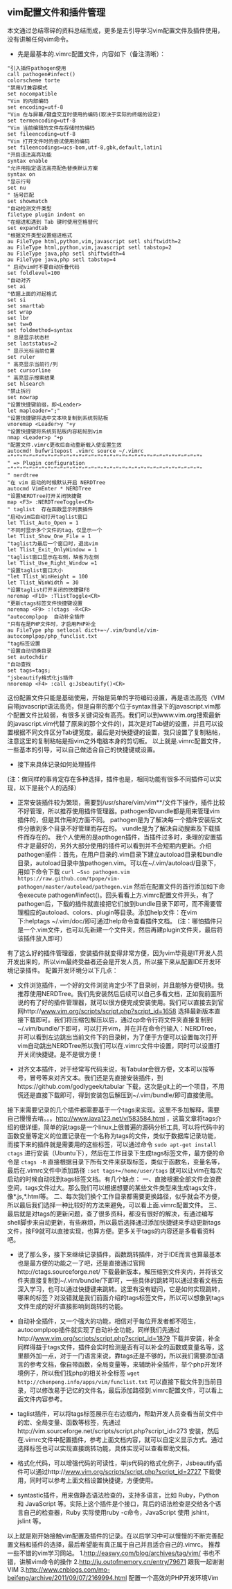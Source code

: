 ## vim配置文件和插件管理 ##
本文通过总结零碎的资料总结而成，更多是去引导学习vim配置文件及插件使用，没有讲解任何vim命令。

 - 先是最基本的.vimrc配置文件，内容如下（备注清晰）：

```
"引入插件pathogen使用
call pathogen#infect()
colorscheme torte
"禁用VI兼容模式
set nocompatible
"Vim 的内部编码
set encoding=utf-8
"Vim 在与屏幕/键盘交互时使用的编码(取决于实际的终端的设定)
set termencoding=utf-8
"Vim 当前编辑的文件在存储时的编码
set fileencoding=utf-8
"Vim 打开文件时的尝试使用的编码
set fileencodings=ucs-bom,utf-8,gbk,default,latin1
"开启语法高亮功能
syntax enable
"允许用指定语法高亮配色替换默认方案
syntax on
"显示行号
set nu
" 括号匹配
set showmatch
"自动检测文件类型
filetype plugin indent on
"在缩进和遇到 Tab 键时使用空格替代
set expandtab
"根据文件类型设置缩进格式
au FileType html,python,vim,javascript setl shiftwidth=2
au FileType html,python,vim,javascript setl tabstop=2
au FileType java,php setl shiftwidth=4
au FileType java,php setl tabstop=4
" 启动vim时不要自动折叠代码
set foldlevel=100
"自动对齐
set ai
"依据上面的对起格式
set si
set smarttab
set wrap
set lbr
set tw=0
set foldmethod=syntax
" 总是显示状态栏
set laststatus=2
" 显示光标当前位置
set ruler
" 高亮显示当前行/列
set cursorline
" 高亮显示搜索结果
set hlsearch
"禁止拆行
set nowrap
"设置快捷键前缀，即<Leader>
let mapleader=";"
"设置快捷键将选中文本块复制到系统剪贴板
vnoremap <Leader>y "+y
"设置快捷键将系统剪贴板内容粘帖到vim
nmap <Leader>p "+p
"配置文件.vimrc更改后自动重新载入使设置生效
autocmd! bufwritepost .vimrc source ~/.vimrc
"”"”"”"”"”"”"”"”"”"”"”"”"”"”"”"”"”"”"”"”"”"”"”"”"”"”"”"”"”"”"”"
" => Plugin configuration
"”"”"”"”"”"”"”"”"”"”"”"”"”"”"”"”"”"”"”"”"”"”"”"”"”"”"”"”"”"”"”"
" nerdtree
"在 vim 启动的时候默认开启 NERDTree
autocmd VimEnter * NERDTree
"设置NERDTree打开关闭快捷键
map <F3> :NERDTreeToggle<CR>
" taglist  存在函数显示列表插件
"启动vim后自动打开taglist窗口
let Tlist_Auto_Open = 1
"不同时显示多个文件的tag，仅显示一个
let Tlist_Show_One_File = 1
"taglist为最后一个窗口时，退出vim
let Tlist_Exit_OnlyWindow = 1
"taglist窗口显示在右侧，缺省为左侧
let Tlist_Use_Right_Window =1
"设置taglist窗口大小
"let Tlist_WinHeight = 100
let Tlist_WinWidth = 30
"设置taglist打开关闭的快捷键F8
noremap <F10> :TlistToggle<CR>
"更新ctags标签文件快捷键设置
noremap <F9> :!ctags -R<CR>
"autocomplpop  自动补全插件
"只有在是PHP文件时，才启用PHP补全
au FileType php setlocal dict+=~/.vim/bundle/vim-autocomplpop/php_funclist.txt
"tag标签设置
"设置自动切换目录
set autochdir
"自动查找
set tags=tags;
"jsbeautify格式化js插件
nnoremap <F4> :call g:Jsbeautify()<CR>
```
这份配置文件只能是基础使用，开始是简单的字符编码设置，再是语法高亮（VIM自带javascript语法高亮，但是自带的那个位于syntax目录下的javascript.vim那个配置文件比较弱，有很多关键词没有高亮。我们可以到www.vim.org搜索最新的javascript.vim代替了原来的那个文件的)，其次是对Tab键的设置，并且可以设置根据不同文件区分Tab键宽度。最后是对快捷键的设置，我只设置了复制粘帖，注意这里的复制粘帖是指vim之外电脑本身的剪切板。
以上就是.vimrc配置文件，一些基本的引导，可以自己做适合自己的快捷键或设置。

 - 接下来具体记录如何处理插件

(注：做同样的事肯定存在多种选择，插件也是，相同功能有很多不同插件可以实现，以下是我个人的选择）

 - 正常安装插件较为繁琐，需要到/usr/share/vim/vim**/文件下操作，插件比较不好管理，所以推荐使用插件管理器。pathogen和vundle都是用来管理vim插件的，但是其作用的方面不同。
pathogen是为了解决每一个插件安装后文件分散到多个目录不好管理而存在的。
vundle是为了解决自动搜索及下载插件而存在的。
我个人使用的是apthogen插件，当插件过多时，条理的安置插件才是最好的，另外大部分使用的插件可以看到并不会短期内更新。介绍pathogen插件：首先，在用户目录的.vim目录下建立autoload目录和bundle目录，autoload目录中放pathogen.vim。可以在~/.vim/autoload/目录下，用如下命令下载
`curl –Sso pathogen.vim https://raw.github.com/tpope/vim-pathogen/master/autoload/pathogen.vim`
然后在配置文件的首行添加如下命令execute pathogen#infect()。回头看看上方.vimrc配置文件开头，有了pathogen后，下载的插件就直接把它们放到bundle目录下即可，而不需要管理相应的autoload、colors、plugin等目录。添加help文件：在vim下:helptags ~/.vim/doc/即可通过help命令查看插件文档。
(注：哪怕插件只是一个.vim文件，也可以先新建一个文件夹，然后再建plugin文件夹，最后将该插件放入即可）

有了这么好的插件管理器，安装插件就变得非常方便，因为vim毕竟是IT开发人员开发出来的，所以vim最终受益者还会是开发人员，所以接下来从配置IDE开发环境记录插件。
配置开发环境分以下几点：

 - 文件浏览插件，一个好的文件浏览肯定少不了目录树，并且能够方便切换。我推荐使用NERDTree。我们先安装然后后续可以自己多看文档，正如我前面所说的有了好的插件管理器，就可以很方便完成安装使用。我们可以直接去到官网http://www.vim.org/scripts/script.php?script_id=1658 选择最新版本直接下载即可。我们将压缩包解压以后，通过cp命令行将文件夹直接复制到~/.vim/bundle/下即可，可以打开vim，并在并在命令行输入：NERDTree，并可以看到左边跳出当前文件下的目录树，为了便于方便可以设置每次打开vim自动跳出NERDTree所以我们可以在.vimrc文件中设置，同时可以设置打开关闭快捷键。是不是很方便！

 - 对齐文本插件，对于经常写代码来说，有Tabular会很方便，文本可以按等号，冒号等来对齐文本。我们还是先直接安装插件，到https://github.com/godlygeek/tabular 下载，这次是git上的一个项目，不用慌还是直接下载即可，得到安装包后解压到~/.vim/bundle/即可直接使用。

接下来需要记录的几个插件都需要基于一个tags来实现。这里不多加解释，需要自己慢慢去啃。。。http://www.java123.net/v/583584.html ，这篇文章将tags介绍的很详细，简单的说tags是一个linux上很普遍的源码分析工具, 可以将代码中的函数变量等定义的位置记录在一个名称为tags的文件，类似于数据库记录功能，而接下来的插件就是需要用的这些标签，可以通过命令
`sudo apt-get install ctags`
进行安装（Ubuntu下），然后在工作目录下生成tags标签文件，最方便的命令是
`ctags -R`
直接根据目录下所有文件来获取标签，类似于函数名，变量名等，最后在.vimrc文件中添加路径
`:set tags+=/home/user/tags`
就可以让vim在每次启动的时候自动找到tags标签文档。有几个缺点：
一、直接根据全部文件会浪费空间，tags文件过大。那么我们可以根据想要的某些文件类型来生成tags文件，像*.js,*.html等。
二、每次我们换个工作目录都需要更换路径，似乎就会不方便，所以最后我们选择一种比较好的方法来避免，可以看上面.vimrc配置文件。
三、最后就是对tags的更新问题，查了很多资料，都没有很好的解决，有通过编写shell脚步来自动更新，有些麻烦，所以最后选择通过添加快捷键来手动更新tags文件，按F9就可以直接实现，也算方便。更多关于tags的内容还是多看看资料吧。

 - 说了那么多，接下来继续记录插件，函数跳转插件，对于IDE而言也算最基本也是最方便的功能之一了吧，还是直接通过官网http://ctags.sourceforge.net/ 下载最新版本，解压缩到文件夹内，并将该文件夹直接复制到~/.vim/bundle/下即可，一些具体的跳转可以通过查看文档去深入学习，也可以通过快捷键来跳转。这里有没有疑问，它是如何实现跳转，哪来的标签？对没错就是我们前面介绍的tags标签文件，所以可以想象到tags文件生成的好坏直接影响到跳转的功能。
 
 - 自动补全插件，又一个强大的功能，相信对于每位开发者都不陌生，autocomplpop插件就实现了自动补全功能，同样我们先通过http://www.vim.org/scripts/script.php?script_id=1879 下载并安装，补全同样得益于tags文件，插件会实时检测是否有可以补全的函数或变量名等，这里额外加一点，对于一门语言来说，靠tags还是不够的，所以我们需要添加语言的参考文档，像自带函数，全局变量等，来辅助补全插件，举个php开发环境例子，所以我们找php的相关补全标签
`wget http://chenpeng.info/apps/vim/funclist.txt`
可以直接下载文件到当前目录，可以修改易于记忆的文件名，最后添加路径到.vimrc配置文件，可以看上面文件内容参考。

 - taglist插件，可以将tags标签展示在右边框内，帮助开发人员查看当前文件中的宏、全局变量、函数等标签，先通过http://vim.sourceforge.net/scripts/script.php?script_id=273  安装，然后在.vimrc文件中配置插件，参考上面文档内容，就可以自定义显示方式。通过选择标签也可以实现直接跳转功能，具体实现可以查看帮助文档。

 - 格式化代码，可以增强代码的可读性，举js代码的格式化例子，Jsbeautify插件可以通过http://www.vim.org/scripts/script.php?script_id=2727 下载使用，同时可以参考上面文档设置快捷键，方便使用。

 - syntastic插件，用来做静态语法检查的，支持多语言，比如 Ruby，Python 和 JavaScript 等。实际上这个插件是个接口，背后的语法检查是交给各个语言自己的检查器，Ruby 实际使用ruby -c命令，JavaScript 使用 jshint，jslint 等。

以上就是刚开始接触vim配置及插件的记录。在以后学习中可以慢慢的不断完善配置文档和插件的选择，最后希望能有真正属于自己并且适合自己的.vimrc。
推荐一些不错的vim学习网站。
1.http://easwy.com/blog/archives/tag/vim/
书也不错，讲解vim命令的操作
2.http://ju.outofmemory.cn/entry/79671
跟我一起谢谢VIM
3.http://www.cnblogs.com/mo-beifeng/archive/2011/09/07/2169994.html
配置一个高效的PHP开发环境Vim
